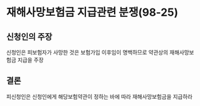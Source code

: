 # 재해사망보험금 지급관련 분쟁(98-25)

## 신청인의 주장
신청인은 피보험자가 사망한 것은 보험가입 이후임이 명백하므로 약관상의 재해사망보험금 지급을 주장

## 결론
피신청인은 신청인에게 해당보험약관이 정하는 바에 따라 재해사망보험금을 지급하라